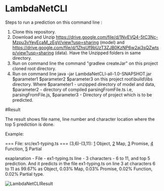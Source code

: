 # LambdaNetCLI

Steps to run a prediction on this command line :

1) Clone this repository.
2) Download and Unzip https://drive.google.com/file/d/1NvEVQ4-5tC3Nc-Mzpu3vYeyEcaM_zEgV/view?usp=sharing (model) and https://drive.google.com/file/d/1ZhsUf9bUzT3ZJB0KzNP6w2aj3sQZwtsp/view?usp=sharing (data). Have the Unzipped folders in same directory.
3) Run on command line the command "gradlew createJar" on this project cloned root directory.
4) Run on command line java -jar LambdaNetCLI-all-1.0-SNAPSHOT.jar $parameter1 $parameter2 $parameter3 on this project root\build\libs directory. Where $parameter1 - unzipped directory of model and data, $parameter2 - directory of compiled parsingFromFile.ts i.e, parsingFromFile.js, $parameter3 - Directory of project which is to be predicted.


#Result

The result shows file name, line number and character location where the top 5 prediction is done.

Example: 

=== File: src/ex1-typing.ts ===
(3,6)-(3,11): [1](99.67%) Object, [2](0.03%) Map, [3](0.03%) Promise, [4](0.02%) Function, [5](0.02%) Partial

exaplanation - File - ex1-typing.ts line - 3 characters - 6 to 11, and top 5 prediction. And it predicts in the file ex1-typing.ts on line 3 at characters 6 to 11 as 99.67% as Object, 0.03% Map, 0.03% Promise, 0.02% Function, 0.02% Partial type.




![LambdaNetCLIResult](https://user-images.githubusercontent.com/45932617/101178017-c2485e80-3648-11eb-9d58-1c2dafb5641a.png)

